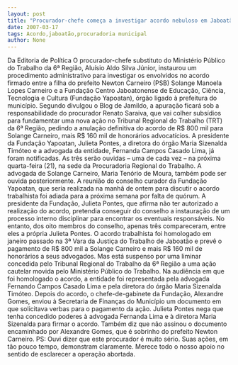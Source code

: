```yaml
---
layout: post
title: "Procurador-chefe começa a investigar acordo nebuloso em Jaboatão"
date: 2007-03-17
tags: Acordo,jaboatão,procuradoria municipal
author: None
---
```


Da Editoria de Política
O procurador-chefe substituto do Ministério Público do Trabalho da 6ª Região, Aluísio Aldo Silva Júnior, instaurou um procedimento administrativo para investigar os envolvidos no acordo firmado entre a filha do prefeito Newton Carneiro (PSB) Solange Manoela Lopes Carneiro e a Fundação Centro Jaboatonense de Educação, Ciência, Tecnologia e Cultura (Fundação Yapoatan), órgão ligado à prefeitura do município. 
Segundo divulgou o Blog de Jamildo, a apuração ficará sob a responsabilidade do procurador Renato Saraiva, que vai colher subsídios para fundamentar uma nova ação no Tribunal Regional do Trabalho (TRT) da 6ª Região, pedindo a anulação definitiva do acordo de R$ 800 mil para Solange Carneiro, mais R$ 160 mil de honorários advocatícios. 
A presidente da Fundação Yapoatan, Julieta Pontes, a diretora do órgão Maria Sizenalda Timóteo e a advogada da entidade, Fernanda Campos Casado Lima, já foram notificadas. 
As três serão ouvidas – uma de cada vez – na próxima quarta-feira (21), na sede da Procuradoria Regional do Trabalho. A advogada de Solange Carneiro, Maria Tenório de Moura, também pode ser ouvida posteriormente. 
A reunião do conselho curador da Fundação Yapoatan, que seria realizada na manhã de ontem para discutir o acordo trabalhista foi adiada para a próxima semana por falta de quórum. 
A presidente da Fundação, Julieta Pontes, que afirma não ter autorizado a realização do acordo, pretendia conseguir do conselho a instauração de um processo interno disciplinar para encontrar os eventuais responsáveis. No entanto, dos oito membros do conselho, apenas três compareceram, entre eles a própria Julieta Pontes. 
O acordo trabalhista foi homologado em janeiro passado na 3ª Vara da Justiça do Trabalho de Jaboatão e prevê o pagamento de R$ 800 mil a Solange Carneiro e mais R$ 160 mil de honorários a seus advogados. 
Mas está suspenso por uma liminar concedida pelo Tribunal Regional do Trabalho da 6ª Região a uma ação cautelar movida pelo Ministério Público do Trabalho. 
Na audiência em que foi homologado o acordo, a entidade foi representada pela advogada Fernando Campos Casado Lima e pela diretora do órgão Maria Sizenalda Timóteo. Depois do acordo, o chefe-de-gabinete da Fundação, Alexandre Gomes, enviou à Secretaria de Finanças do Município um documento em que solicitava verbas para o pagamento da ação. 
Julieta Pontes nega que tenha concedido poderes à advogada Fernanda Lima e à diretora Maria Sizenalda para firmar o acordo. Também diz que não assinou o documento encaminhado por Alexandre Gomes, que é sobrinho do prefeito Newton Carneiro. PS: Ouvi dizer que este procurador é muito sério. Suas ações, em tão pouco tempo,&nbsp;demonstram claramente. Merece todo o nosso apoio no sentido de esclarecer a operação abortada. 